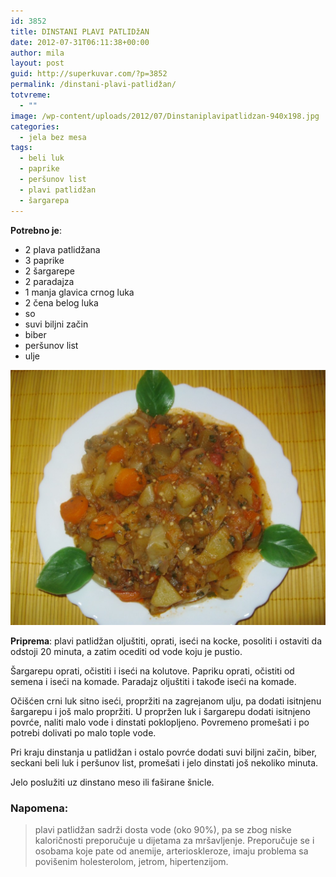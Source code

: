 ```yaml
---
id: 3852
title: DINSTANI PLAVI PATLIDžAN
date: 2012-07-31T06:11:38+00:00
author: mila
layout: post
guid: http://superkuvar.com/?p=3852
permalink: /dinstani-plavi-patlidžan/
totvreme:
  - ""
image: /wp-content/uploads/2012/07/Dinstaniplavipatlidzan-940x198.jpg
categories:
  - jela bez mesa
tags:
  - beli luk
  - paprike
  - peršunov list
  - plavi patlidžan
  - šargarepa
---
```

**Potrebno je**:

  * 2 plava patlidžana
  * 3 paprike
  * 2 šargarepe
  * 2 paradajza
  * 1 manja glavica crnog luka
  * 2 čena belog luka
  * so
  * suvi biljni začin
  * biber
  * peršunov list
  * ulje

![Dinstani plavi patlidzan](/wp-content/uploads/2012/07/Dinstaniplavipatlidzan-e1343714957785-1024x830.jpg) 

**Priprema**: plavi patlidžan oljuštiti, oprati, iseći na kocke, posoliti i ostaviti da odstoji 20 minuta, a zatim ocediti od vode koju je pustio.

Šargarepu oprati, očistiti i iseći na kolutove. Papriku oprati, očistiti od semena i iseći na komade. Paradajz oljuštiti i takođe iseći na komade.

Očišćen crni luk sitno iseći, propržiti na zagrejanom ulju, pa dodati isitnjenu šargarepu i još malo propržiti. U propržen luk i šargarepu dodati isitnjeno povrće, naliti malo vode i dinstati poklopljeno. Povremeno promešati i po potrebi dolivati po malo tople vode.

Pri kraju dinstanja u patlidžan i ostalo povrće dodati suvi biljni začin, biber, seckani beli luk i peršunov list, promešati i jelo dinstati još nekoliko minuta.

Jelo poslužiti uz dinstano meso ili faširane šnicle.

### Napomena:
> plavi patlidžan sadrži dosta vode (oko 90%), pa se zbog niske kaloričnosti preporučuje u dijetama za mršavljenje. Preporučuje se i osobama koje pate od anemije, arterioskleroze, imaju problema sa povišenim holesterolom, jetrom, hipertenzijom.